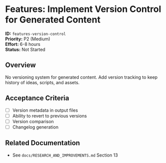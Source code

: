 # Features: Implement Version Control for Generated Content

**ID:** `features-version-control`  
**Priority:** P2 (Medium)  
**Effort:** 6-8 hours  
**Status:** Not Started

## Overview

No versioning system for generated content. Add version tracking to keep history of ideas, scripts, and assets.

## Acceptance Criteria

- [ ] Version metadata in output files
- [ ] Ability to revert to previous versions
- [ ] Version comparison
- [ ] Changelog generation

## Related Documentation

- See `docs/RESEARCH_AND_IMPROVEMENTS.md` Section 13
